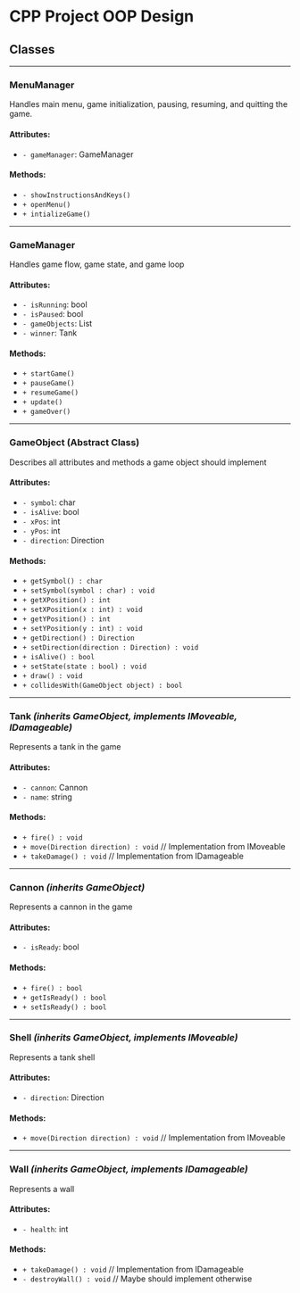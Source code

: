 # **CPP Project OOP Design**
## **Classes**

---

### **MenuManager**  
Handles main menu, game initialization, pausing, resuming, and quitting the game.

#### **Attributes**:
- `- gameManager`: GameManager   

#### **Methods**:
- `- showInstructionsAndKeys()`
- `+ openMenu()`
- `+ intializeGame()`


---

### **GameManager**  
Handles game flow, game state, and game loop

#### **Attributes**:
- `- isRunning`: bool  
- `- isPaused`: bool  
- `- gameObjects`: List<GameObject>
- `- winner`: Tank

#### **Methods**:
- `+ startGame()`
- `+ pauseGame()`
- `+ resumeGame()`
- `+ update()` 
- `+ gameOver()`


---

### **GameObject (Abstract Class)**  
Describes all attributes and methods a game object should implement  

#### **Attributes**:
- `- symbol`: char  
- `- isAlive`: bool  
- `- xPos`: int  
- `- yPos`: int  
- `- direction`: Direction    

#### **Methods**:
- `+ getSymbol() : char`  
- `+ setSymbol(symbol : char) : void`  
- `+ getXPosition() : int`  
- `+ setXPosition(x : int) : void`  
- `+ getYPosition() : int`  
- `+ setYPosition(y : int) : void`  
- `+ getDirection() : Direction`  
- `+ setDirection(direction : Direction) : void`  
- `+ isAlive() : bool`  
- `+ setState(state : bool) : void`
- `+ draw() : void`
- `+ collidesWith(GameObject object) : bool`

---

### **Tank** *(inherits GameObject, implements IMoveable, IDamageable)*  
Represents a tank in the game  

#### **Attributes**:
- `- cannon`: Cannon 
- `- name`: string

#### **Methods**:
- `+ fire() : void`  
- `+ move(Direction direction) : void` // Implementation from IMoveable  
- `+ takeDamage() : void` // Implementation from IDamageable  

---

### **Cannon** *(inherits GameObject)*  
Represents a cannon in the game  

#### **Attributes**:
- `- isReady`: bool  

#### **Methods**:
- `+ fire() : bool`  
- `+ getIsReady() : bool`  
- `+ setIsReady() : bool`  

---

### **Shell** *(inherits GameObject, implements IMoveable)*  
Represents a tank shell  

#### **Attributes**:
- `- direction`: Direction  

#### **Methods**:
- `+ move(Direction direction) : void` // Implementation from IMoveable  

---

### **Wall** *(inherits GameObject, implements IDamageable)*  
Represents a wall  

#### **Attributes**:
- `- health`: int  

#### **Methods**:
- `+ takeDamage() : void` // Implementation from IDamageable  
- `- destroyWall() : void` // Maybe should implement otherwise  

